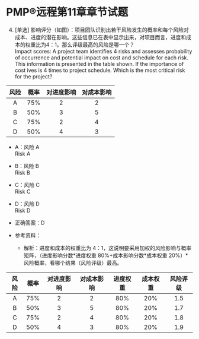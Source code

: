 # PMP®远程第11章章节试题

4. [单选] 影响评分（如图）：项目团队识别出若干风险发生的概率和每个风险对成本、进度的潜在影响。这些信息已在表中显示出来，对项目而言，进度和成本的权重比为4：1。那么评级最高的风险是哪一个？  
Impact scores: A project team identifies 4 risks and assesses probability of occurrence and potential impact on cost and schedule for each risk. This information is presented in the table shown. If the importance of cost ives is 4 times to project schedule. Which is the most critical risk for the project?

|风险|概率|对进度影响|对成本影响|
|:-:|:-:|:-:|:-:|
|A|75%|2|2|
|B|50%|3|5|
|C|75%|2|4|
|D|50%|4|3|

- A：风险 A  
Risk A
- B：风险 B  
Risk B
- C：风险 C  
Risk C
- D：风险 D  
Risk D

- 正确答案：D
- 参考资料：
	- 解析：进度和成本的权重比为 4：1，这说明要采用加权的风险影响与概率矩阵，（进度影响分数\*进度权重 80%+成本影响分数\*成本权重 20%）*风险概率，看哪个结果（风险评级）最高。

|风险|概率|对进度影响|对成本影响|进度权重|成本权重|风险评级|
|:-:|:-:|:-:|:-:|:-:|:-:|:-:|
|A|75%|2|2|80%|20%|1.5|
|B|50%|3|5|80%|20%|1.7|
|C|75%|2|4|80%|20%|1.8|
|D|50%|4|3|80%|20%|1.9|
